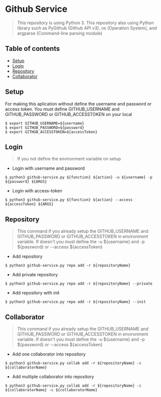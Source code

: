 # Github Service

> This repository is using Python 3. This repository also using Python library such as PyGithub (Github API v3), os (Operation System), and argparse (Command-line parsing module)

## Table of contents ##
- [Setup](#setup)
- [Login](#login)
- [Repository](#repository)
- [Collaborator](#collaborator)

## Setup
For making this aplication without define the username and password or access token. You must define GITHUB_USERNAME and GITHUB_PASSWORD or GITHUB_ACCESSTOKEN on your local

```
$ export GITHUB_USERNAME=${username}
$ export GITHUB_PASSWORD=${password}
$ export GITHUB_ACCESSTOKEN=${accessToken}
```

## Login
> If you not define the environment variable on setup

- Login with username and password
```
$ python3 github-service.py ${function} ${action} -u ${username} -p ${password} ${ARGS}
```

- Login with access-token
```
$ python3 github-service.py ${function} ${action} --access ${accessToken} ${ARGS}
```

## Repository
> This command if you already setup the GITHUB_USERNAME and GITHUB_PASSWORD or GITHUB_ACCESSTOKEN in environment variable. If doesn't you must define the -u ${username} and -p ${password} or --access ${accessToken}

- Add repository
```
$ python3 github-service.py repo add -r ${repositoryName}
```

- Add private repository
```
$ python3 github-service.py repo add -r ${repositoryName} --private
```

- Add repository with init
```
$ python3 github-service.py repo add -r ${repositoryName} --init
```

## Collaborator
> This command if you already setup the GITHUB_USERNAME and GITHUB_PASSWORD or GITHUB_ACCESSTOKEN in environment variable. If doesn't you must define the -u ${username} and -p ${password} or --access ${accessToken}

- Add one collaborator into repository
```
$ python3 github-service.py collab add -r ${repositoryName} -c ${collaboratorName}
```

- Add multiple collaborator into repository
```
$ python3 github-service.py collab add -r ${repositoryName} -c ${collaboratorName} -c ${collaboratorName}
```
